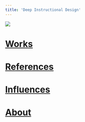 ```yaml
---
title: 'Deep Instructional Design'
---
```

![](/images/DeepLogoBig.png)

# [Works](/works)
# [References](/ref)
# [Influences](/inf)
# [About](/about)